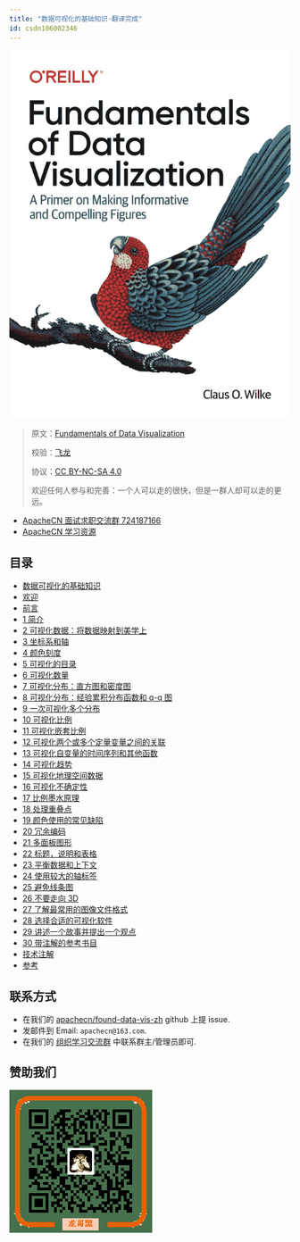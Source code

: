 ```yaml
---
title: "数据可视化的基础知识·翻译完成"
id: csdn106002346
---
```


![](../img/cfae93736b29f99ba1f76f7522af5bce.png)

> 原文：[Fundamentals of Data Visualization](https://serialmentor.com/dataviz/)
> 
> 校验：[飞龙](https://github.com/wizardforcel)
> 
> 协议：[CC BY-NC-SA 4.0](http://creativecommons.org/licenses/by-nc-sa/4.0/)
> 
> 欢迎任何人参与和完善：一个人可以走的很快，但是一群人却可以走的更远。

*   [ApacheCN 面试求职交流群 724187166](https://jq.qq.com/?_wv=1027&k=54ujcL3)
*   [ApacheCN 学习资源](http://www.apachecn.org/)

## 目录

*   [数据可视化的基础知识](https://github.com/apachecn/fund-data-vis-zh/tree/master/README.md)
*   [欢迎](https://github.com/apachecn/fund-data-vis-zh/tree/master/docs/2.md)
*   [前言](https://github.com/apachecn/fund-data-vis-zh/tree/master/docs/4.md)
*   [1 简介](https://github.com/apachecn/fund-data-vis-zh/tree/master/docs/5.md)
*   [2 可视化数据：将数据映射到美学上](https://github.com/apachecn/fund-data-vis-zh/tree/master/docs/6.md)
*   [3 坐标系和轴](https://github.com/apachecn/fund-data-vis-zh/tree/master/docs/7.md)
*   [4 颜色刻度](https://github.com/apachecn/fund-data-vis-zh/tree/master/docs/8.md)
*   [5 可视化的目录](https://github.com/apachecn/fund-data-vis-zh/tree/master/docs/9.md)
*   [6 可视化数量](https://github.com/apachecn/fund-data-vis-zh/tree/master/docs/10.md)
*   [7 可视化分布：直方图和密度图](https://github.com/apachecn/fund-data-vis-zh/tree/master/docs/11.md)
*   [8 可视化分布：经验累积分布函数和 q-q 图](https://github.com/apachecn/fund-data-vis-zh/tree/master/docs/12.md)
*   [9 一次可视化多个分布](https://github.com/apachecn/fund-data-vis-zh/tree/master/docs/13.md)
*   [10 可视化比例](https://github.com/apachecn/fund-data-vis-zh/tree/master/docs/14.md)
*   [11 可视化嵌套比例](https://github.com/apachecn/fund-data-vis-zh/tree/master/docs/15.md)
*   [12 可视化两个或多个定量变量之间的关联](https://github.com/apachecn/fund-data-vis-zh/tree/master/docs/16.md)
*   [13 可视化自变量的时间序列和其他函数](https://github.com/apachecn/fund-data-vis-zh/tree/master/docs/17.md)
*   [14 可视化趋势](https://github.com/apachecn/fund-data-vis-zh/tree/master/docs/18.md)
*   [15 可视化地理空间数据](https://github.com/apachecn/fund-data-vis-zh/tree/master/docs/19.md)
*   [16 可视化不确定性](https://github.com/apachecn/fund-data-vis-zh/tree/master/docs/20.md)
*   [17 比例墨水原理](https://github.com/apachecn/fund-data-vis-zh/tree/master/docs/21.md)
*   [18 处理重叠点](https://github.com/apachecn/fund-data-vis-zh/tree/master/docs/22.md)
*   [19 颜色使用的常见缺陷](https://github.com/apachecn/fund-data-vis-zh/tree/master/docs/23.md)
*   [20 冗余编码](https://github.com/apachecn/fund-data-vis-zh/tree/master/docs/24.md)
*   [21 多面板图形](https://github.com/apachecn/fund-data-vis-zh/tree/master/docs/25.md)
*   [22 标题，说明和表格](https://github.com/apachecn/fund-data-vis-zh/tree/master/docs/26.md)
*   [23 平衡数据和上下文](https://github.com/apachecn/fund-data-vis-zh/tree/master/docs/27.md)
*   [24 使用较大的轴标签](https://github.com/apachecn/fund-data-vis-zh/tree/master/docs/28.md)
*   [25 避免线条图](https://github.com/apachecn/fund-data-vis-zh/tree/master/docs/29.md)
*   [26 不要走向 3D](https://github.com/apachecn/fund-data-vis-zh/tree/master/docs/30.md)
*   [27 了解最常用的图像文件格式](https://github.com/apachecn/fund-data-vis-zh/tree/master/docs/31.md)
*   [28 选择合适的可视化软件](https://github.com/apachecn/fund-data-vis-zh/tree/master/docs/32.md)
*   [29 讲述一个故事并提出一个观点](https://github.com/apachecn/fund-data-vis-zh/tree/master/docs/33.md)
*   [30 带注解的参考书目](https://github.com/apachecn/fund-data-vis-zh/tree/master/docs/34.md)
*   [技术注解](https://github.com/apachecn/fund-data-vis-zh/tree/master/docs/35.md)
*   [参考](https://github.com/apachecn/fund-data-vis-zh/tree/master/docs/36.md)

## 联系方式

*   在我们的 [apachecn/found-data-vis-zh](https://github.com/apachecn/found-data-vis-zh) github 上提 issue.
*   发邮件到 Email: `apachecn@163.com`.
*   在我们的 [组织学习交流群](http://www.apachecn.org/organization/348.html) 中联系群主/管理员即可.

## 赞助我们

![](../img/40061bf80cf2822b177340922b15bb72.png)